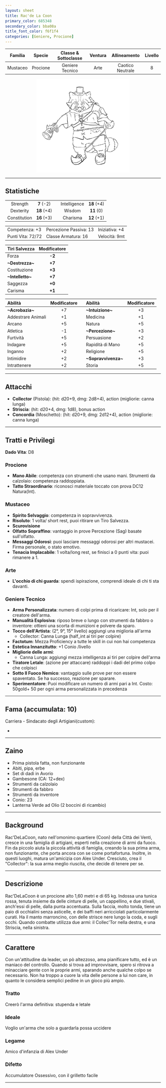 ```yaml
---
layout: sheet
title: Rac'de La Coon
primary_color: 685348
secondary_color: bba08a
title_font_color: f6f1f4
categories: [Geniere, Procione]
---
```


| Familia  |  Specie  | Classe & Sottoclasse | Ventura |   Allineamento   | Livello |
| :------: | :------: | :------------------: | :-----: | :--------------: |:-------:|
| Mustaceo | Procione |   Geniere Tecnico    |  Arte   | Caotico Neutrale |    8    |

<div align="center" style="width:60%;margin:auto;">
<img src="/assets/img/Rac'DeLaCoon.jpg" alt="Rac'DeLaCoon" title="Rac'DeLaCoon" >
</div>

---

## Statistiche

|              |             |     |              |             |
| :----------: |:-----------:| :-: | :----------: | :---------: |
|   Strength   | **7** (-2)  |     | Intelligence | **18** (+4) |
|  Dexterity   | **18** (+4) |     |    Wisdom    | **11** (0)  |
| Constitution | **16** (+3) |     |   Charisma   | **12** (+1) |

|                   |                        |                |
|-------------------|------------------------|----------------|
| Competenza: +3    | Percezione Passiva: 13 | Iniziativa: +4 |
| Punti Vita: 72/72 | Classe Armatura: 16    | Velocità: 9mt  |

| Tiri Salvezza      | Modificatore |
| :----------------- |:------------:|
| Forza              |    **-2**    |
| **\~Destrezza\~**  |    **+7**    |
| Costituzione       |    **+3**    |
| **\~Intelletto\~** |    **+7**    |
| Saggezza           |    **+0**    |
| Carisma            |    **+1**    |

| Abilità            | Modificatore |     | Abilità               | Modificatore |
| :----------------- |:------------:| :-: |:----------------------|:------------:|
| **\~Acrobazia\~**  |      +7      |     | **\~Intuizione\~**    |      +3      |
| Addestrare Animali |      +1      |     | Medicina              |      +1      |
| Arcano             |      +5      |     | Natura                |      +5      |
| Atletica           |      -1      |     | **\~Percezione\~**    |      +3      |
| Furtività          |      +5      |     | Persuasione           |      +2      |
| Indagare           |      +5      |     | Rapidità di Mano      |      +5      |
| Inganno            |      +2      |     | Religione             |      +5      |
| Intimidire         |      +2      |     | **\~Sopravvivenza\~** |      +3      |
| Intrattenere       |      +2      |     | Storia                |      +5      |

---

## Attacchi

- **Collector** (Pistola): (hit: d20+9, dmg: 2d8+4), action (migliorie: canna lunga)
- **Striscia**: (hit: d20+4, dmg: 1d8), bonus action
- **Concordia** (Moschetto): (hit: d20+9, dmg: 2d12+4), action (migliorie: canna lunga)

---

## Tratti e Privilegi

**Dado Vita**: D8

### Procione

- **Mano Abile**: competenza con strumenti che usano mani. Strumenti da calzolaio: competenza raddoppiata.
- **Tatto Straordinario**: riconosci materiale toccato con prova DC12 Natura(Int).

### Mustaceo

- **Spirito Selvaggio**: competenza in sopravvivenza.
- **Risoluto**: 1 volta/ short rest, puoi ritirare un Tiro Salvezza.
- **Scurovisione**
- **Olfatto Sopraffino**: vantaggio in prove Percezione (Sag) basate sull'olfatto.
- **Messaggi Odorosi**: puoi lasciare messaggi odorosi per altri mustacei. Firma personale, o stato emotivo.
- **Tenacia Implacabile**: 1 volta/long rest, se finisci a 0 punti vita: puoi rimanere a 1.

### Arte

- **L'occhio di chi guarda**: spendi ispirazione, comprendi ideale di chi ti sta davanti.

### Geniere Tecnico

- **Arma Personalizzata**: numero di colpi prima di ricaricare: Int, solo per il creatore dell'arma.
- **Manualità Esplosiva**: riposo breve o lungo con strumenti da fabbro o inventore: ottieni una scorta di munizioni e polvere da sparo.
- **Tocco dell'Artista**: (2°, 9°, 15° livello) aggiungi una miglioria all'arma
  - Collector: Canna Lunga (half_int ai tiri per colpire)
- **Factotum**: Mezza Proficiency a tutte le skill in cui non hai competenza
- **Estetica Innanzitutto**: +1 Conio /livello
- **Migliorie delle armi**:
  - Canna Lunga: aggiungi mezza intelligenza ai tiri per colpire dell'arma
- **Tiratore Letale**: (azione per attaccare) raddoppi i dadi del primo colpo che colpisci
- **Sotto Il Fuoco Nemico**: vantaggio sulle prove per non essere spaventato. Se ha successo, reazione per sparare.
- **Sperimentatore**: Puoi modificare un numero di armi pari a Int. Costo: 50gold+ 50 per ogni arma personalizzata in precedenza

---

## Fama (accumulata: 10)

Carriera - Sindacato degli Artigiani(custom):

- 

---

## Zaino

- Prima pistola fatta, non funzionante
- Abiti, pipa, erbe
- Set di dadi in Avorio
- Gambesone (CA: 12+dex)
- Strumenti da calzolaio
- Strumenti da fabbro
- Strumenti da inventore
- Conio: 23
- Lanterna Verde ad Olio (2 boccini di ricambio)

---

## Background

Rac'DeLaCoon, nato nell'omonimo quartiere (Coon) della Città dei Venti, cresce in una famiglia di artigiani, esperti nella creazione di armi da fuoco. Fin da piccolo aiuta la piccola attività di famiglia, creando la sua prima arma, non funzionante, che porta ancora con se come portafortuna. Inoltre, in questi luoghi, matura un'amicizia con Alex Under. Cresciuto, crea il "Collector": la sua arma meglio riuscita, che decide di tenere per se.

---

## Descrizione

Rac'DeLaCoon è un procione alto 1,60 metri e di 65 kg. Indossa una tunica rossa, tenuta insieme da delle cinture di pelle, un cappellino, e due stivali, anch'essi di pelle, dalla punta accentuata. Sulla faccia, molto tonda, tiene un paio di occhialini senza asticelle, e dei baffi neri arricciolati particolarmente curati. Ha il manto marroncino, con delle strisce nere lungo la coda, e sugli occhi. Quando combatte utilizza due armi: il Collec'Tor nella destra, e una Striscia, nella sinistra.

---

## Carattere

Con un'attitudine da leader, un pò altezzoso, ama pianificare tutto, ed è un maniaco del controllo. Quando si trova ad improvvisare, spero si ritrova a minacciare gente con le proprie armi, sparando anche qualche colpo se necessario. Non ha troppo a cuore la vita delle persone a lui non care, in quanto le considera semplici pedine in un gioco più ampio.

### Tratto

Creerò l'arma definitiva: stupenda e letale

### Ideale

Voglio un'arma che solo a guardarla possa uccidere

### Legame

Amico d'infanzia di Alex Under

### Difetto

Accumulatore Ossessivo, con il grilletto facile

---
